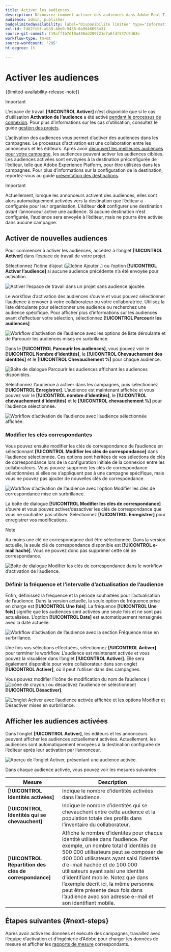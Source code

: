 ```yaml
---
title: Activer les audiences
description: Découvrez comment activer des audiences dans Adobe Real-Time CDP Collaboration.
audience: admin, publisher
badgelimitedavailability: label="Disponibilité limitée" type="Informative" url="https://helpx.adobe.com/legal/product-descriptions/real-time-customer-data-platform-collaboration.html newtab=true"
exl-id: fd82fcbf-ab39-48e0-9438-0a9046693431
source-git-commit: f19aff1b7d10a446dd209721e7a6fdf537c9d63e
workflow-type: tm+mt
source-wordcount: '795'
ht-degree: 1%

---
```


# Activer les audiences

{{limited-availability-release-note}}

>[!IMPORTANT]
>
>L’espace de travail **[!UICONTROL Activer]** n’est disponible que si le cas d’utilisation **Activation de l’audience** a été activé [pendant le processus de connexion](../connect/establishing-connections.md#connection-settings). Pour plus d’informations sur les cas d’utilisation, consultez le guide [gestion des projets](./manage-projects.md#project-use-cases).

L’activation des audiences vous permet d’activer des audiences dans les campagnes. Le processus d&#39;activation est une collaboration entre les annonceurs et les éditeurs. Après avoir [découvert les meilleures audiences pour votre campagne](./discover.md), les audiences peuvent activer les audiences ciblées. Les audiences activées sont envoyées à la destination préconfigurée de l’éditeur, telle que Adobe Experience Platform, pour être utilisées dans les campagnes. Pour plus d’informations sur la configuration de la destination, reportez-vous au guide [présentation des destinations](../destinations/overview.md).

>[!IMPORTANT]
>
>Actuellement, lorsque les annonceurs activent des audiences, elles sont alors automatiquement activées vers la destination que l’éditeur a configurée pour leur organisation. L’éditeur **doit** configurer une destination *avant* l’annonceur active une audience. Si aucune destination n’est configurée, l’audience sera envoyée à l’éditeur, mais ne pourra être activée dans aucune campagne.

## Activer de nouvelles audiences

Pour commencer à activer les audiences, accédez à l’onglet **[!UICONTROL Activer]** dans l’espace de travail de votre projet.

Sélectionnez l’icône d’ajout (![ Icône Ajouter .](/help/assets/icons/plus.png)) ou l’option **[!UICONTROL Activer l’audience]** si aucune audience précédente n’a été envoyée pour activation.

![Activer l’espace de travail dans un projet sans audience ajoutée.](/help/assets/collaborate/activate/activate-new-audiences.png)

Le workflow d’activation des audiences s’ouvre et vous pouvez sélectionner l’audience à envoyer à votre collaborateur ou votre collaboratrice. Utilisez la liste déroulante pour sélectionner une audience ou recherchez une audience spécifique. Pour afficher plus d’informations sur les audiences avant d’effectuer votre sélection, sélectionnez **[!UICONTROL Parcourir les audiences]**

![Workflow d’activation de l’audience avec les options de liste déroulante et de Parcourir les audiences mises en surbrillance.](/help/assets/collaborate/activate/audience-activation.png)

Dans le **[!UICONTROL Parcourir les audiences]**, vous pouvez voir le **[!UICONTROL Nombre d’identités]**, le **[!UICONTROL Chevauchement des identités]** et le **[!UICONTROL Chevauchement %]** pour chaque audience.

![Boîte de dialogue Parcourir les audiences affichant les audiences disponibles.](/help/assets/collaborate/activate/browse-audiences.png)

Sélectionnez l’audience à activer dans les campagnes, puis sélectionnez **[!UICONTROL Enregistrer]**. L’audience est maintenant affichée et vous pouvez voir le **[!UICONTROL nombre d’identités]**, le **[!UICONTROL chevauchement d’identités]** et le **[!UICONTROL chevauchement %]** pour l’audience sélectionnée.

![Workflow d’activation de l’audience avec l’audience sélectionnée affichée.](/help/assets/collaborate/activate/audience-selected.png)

### Modifier les clés correspondantes

Vous pouvez ensuite modifier les clés de correspondance de l’audience en sélectionnant **[!UICONTROL Modifier les clés de correspondance]** dans l’audience sélectionnée. Ces options sont héritées de vos sélections de clés de correspondance lors de la configuration initiale de la connexion entre les collaborateurs. Vous pouvez supprimer les clés de correspondance sélectionnées si elles ne s’appliquent pas à une campagne spécifique, mais vous ne pouvez pas ajouter de nouvelles clés de correspondance.

![Workflow d’activation de l’audience avec l’option Modifier les clés de correspondance mise en surbrillance.](/help/assets/collaborate/activate/edit-match-keys.png)

La boîte de dialogue **[!UICONTROL Modifier les clés de correspondance]** s’ouvre et vous pouvez activer/désactiver les clés de correspondance que vous ne souhaitez pas utiliser. Sélectionnez **[!UICONTROL Enregistrer]** pour enregistrer vos modifications.

>[!NOTE]
>
>Au moins une clé de correspondance doit être sélectionnée. Dans la version actuelle, la seule clé de correspondance disponible est **[!UICONTROL e-mail haché]**. Vous ne pouvez donc pas supprimer cette clé de correspondance.

![Boîte de dialogue Modifier les clés de correspondance dans le workflow d’activation de l’audience.](/help/assets/collaborate/activate/edit-match-keys-selection.png)

### Définir la fréquence et l’intervalle d’actualisation de l’audience

Enfin, définissez la fréquence et la période souhaitées pour l’actualisation de l’audience. Dans la version actuelle, la seule option de fréquence prise en charge est **[!UICONTROL Une fois]**. La fréquence **[!UICONTROL Une fois]** signifie que les audiences sont activées une seule fois et ne sont pas actualisées. L’option **[!UICONTROL Date]** est automatiquement renseignée avec la date actuelle.

![Workflow d’activation de l’audience avec la section Fréquence mise en surbrillance.](/help/assets/collaborate/activate/audience-frequency.png)

Une fois vos sélections effectuées, sélectionnez **[!UICONTROL Activer]** pour terminer le workflow. L’audience est maintenant activée et vous pouvez la visualiser dans l’onglet **[!UICONTROL Activer]**. Elle sera également disponible pour votre collaborateur dans son onglet **[!UICONTROL Activer]**, où il peut l&#39;utiliser dans des campagnes.

Vous pouvez modifier l’icône de modification du nom de l’audience (![icône de crayon.](/help/assets/icons/edit.png)) ou désactivez l’audience en sélectionnant **[!UICONTROL Désactiver]**.

![L’onglet Activer avec l’audience activée affichée et les options Modifier et Désactiver mises en surbrillance.](/help/assets/collaborate/activate/edit-activate-audience.png)

## Afficher les audiences activées

Dans l’onglet **[!UICONTROL Activer]**, les éditeurs et les annonceurs peuvent afficher les audiences actuellement activées. Actuellement, les audiences sont automatiquement envoyées à la destination configurée de l’éditeur après leur activation par l’annonceur.

![Aperçu de l’onglet Activer, présentant une audience activée.](/help/assets/collaborate/activate/activate-overview.png)

Dans chaque audience activée, vous pouvez voir les mesures suivantes :

| Mesure | Description |
|---------|----------|
| **[!UICONTROL Identités activées]** | Indique le nombre d’identités activées dans l’audience. |
| **[!UICONTROL Identités qui se chevauchent]** | Indique le nombre d’identités qui se chevauchent entre cette audience et la population totale des profils dans l’inventaire du collaborateur. |
| **[!UICONTROL Répartition des clés de correspondance]** | Affiche le nombre d’identités pour chaque identité utilisée dans l’audience. Par exemple, un nombre total d’identités de 500 000 utilisateurs peut se composer de 400 000 utilisateurs ayant saisi l’identité d’e-mail hachée et de 100 000 utilisateurs ayant saisi une identité d’identifiant mobile. Notez que dans l’exemple décrit ici, la même personne peut être présente deux fois dans l’audience avec son adresse e-mail et son identifiant mobile. |

## Étapes suivantes {#next-steps}

Après avoir activé les données et exécuté des campagnes, travaillez avec l’équipe d’activation et d’ingénierie d’Adobe pour charger les données de mesure et afficher les [rapports de mesure](/help/guide/collaborate/measure.md) correspondants.
